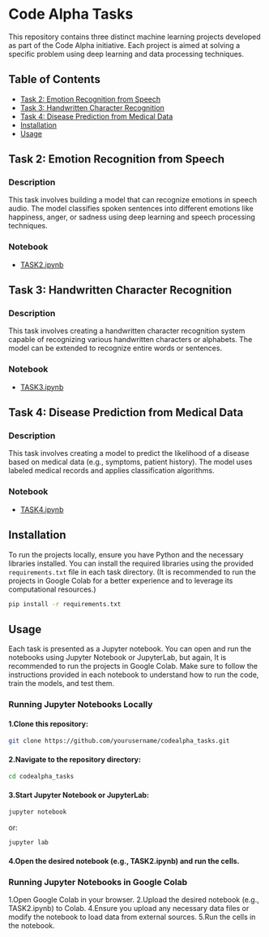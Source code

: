 # Code Alpha Tasks

This repository contains three distinct machine learning projects developed as part of the Code Alpha initiative. Each project is aimed at solving a specific problem using deep learning and data processing techniques.

## Table of Contents
- [Task 2: Emotion Recognition from Speech](#task-2-emotion-recognition-from-speech)
- [Task 3: Handwritten Character Recognition](#task-3-handwritten-character-recognition)
- [Task 4: Disease Prediction from Medical Data](#task-4-disease-prediction-from-medical-data)
- [Installation](#installation)
- [Usage](#usage)

## Task 2: Emotion Recognition from Speech

### Description
This task involves building a model that can recognize emotions in speech audio. The model classifies spoken sentences into different emotions like happiness, anger, or sadness using deep learning and speech processing techniques.

### Notebook
- [TASK2.ipynb](./TASK2.ipynb)

## Task 3: Handwritten Character Recognition

### Description
This task involves creating a handwritten character recognition system capable of recognizing various handwritten characters or alphabets. The model can be extended to recognize entire words or sentences.

### Notebook
- [TASK3.ipynb](./TASK3.ipynb)

## Task 4: Disease Prediction from Medical Data

### Description
This task involves creating a model to predict the likelihood of a disease based on medical data (e.g., symptoms, patient history). The model uses labeled medical records and applies classification algorithms.

### Notebook
- [TASK4.ipynb](./TASK4.ipynb)

## Installation

To run the projects locally, ensure you have Python and the necessary libraries installed. You can install the required libraries using the provided `requirements.txt` file in each task directory.
(It is recommended to run the projects in Google Colab for a better experience and to leverage its computational resources.)

```bash
pip install -r requirements.txt
```

## Usage

Each task is presented as a Jupyter notebook. You can open and run the notebooks using Jupyter Notebook or JupyterLab, but again, It is recommended to run the projects in Google Colab. Make sure to follow the instructions provided in each notebook to understand how to run the code, train the models, and test them.

### Running Jupyter Notebooks Locally

####   1.Clone this repository:
  ```bash
  git clone https://github.com/yourusername/codealpha_tasks.git
  ```

####   2.Navigate to the repository directory:
  ```bash
  cd codealpha_tasks
  ```

####   3.Start Jupyter Notebook or JupyterLab:
  ```bash
  jupyter notebook
  ```

or:
  ```bash
  jupyter lab
  ```

####  4.Open the desired notebook (e.g., TASK2.ipynb) and run the cells.

### Running Jupyter Notebooks in Google Colab

1.Open Google Colab in your browser.
2.Upload the desired notebook (e.g., TASK2.ipynb) to Colab.
4.Ensure you upload any necessary data files or modify the notebook to load data from external sources.
5.Run the cells in the notebook.


